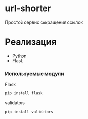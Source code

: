 # url-shorter

Простой сервис сокращения ссылок


# Реализация

  - Python
  - Flask

### Используемые модули
Flask
```sh
pip install flask
```
validators
```sh
pip install validators
```